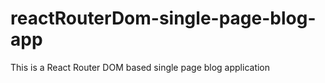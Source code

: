 # reactRouterDom-single-page-blog-app
This is a React Router DOM based single page blog application 
